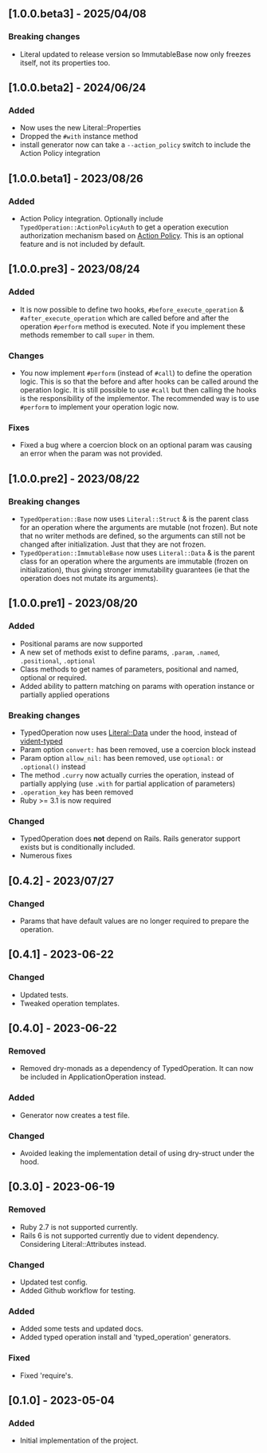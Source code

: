 
## [1.0.0.beta3] - 2025/04/08

### Breaking changes

- Literal updated to release version so ImmutableBase now only freezes itself, not its properties too.

## [1.0.0.beta2] - 2024/06/24

### Added

- Now uses the new Literal::Properties
- Dropped the `#with` instance method
- install generator now can take a `--action_policy` switch to include the Action Policy integration

## [1.0.0.beta1] - 2023/08/26

### Added

- Action Policy integration. Optionally include `TypedOperation::ActionPolicyAuth` to get a operation execution authorization mechanism
  based on [Action Policy](https://actionpolicy.evilmartians.io/). This is an optional feature and is not included by default.

## [1.0.0.pre3] - 2023/08/24

### Added

- It is now possible to define two hooks, `#before_execute_operation` & `#after_execute_operation` which are called before and after the operation `#perform` method is executed. Note if you
  implement these methods remember to call `super` in them.

### Changes

- You now implement `#perform` (instead of `#call`) to define the operation logic. This is so that the before and after hooks can be called around the operation logic. It is still possible to
  use `#call` but then calling the hooks is the responsibility of the implementor. The recommended way is to use `#perform` to implement your operation logic now.

### Fixes

- Fixed a bug where a coercion block on an optional param was causing an error when the param was not provided.

## [1.0.0.pre2] - 2023/08/22

### Breaking changes

- `TypedOperation::Base` now uses `Literal::Struct` & is the parent class for an operation where the arguments are mutable (not frozen). But note that 
  no writer methods are defined, so the arguments can still not be changed after initialization. Just that they are not frozen. 
- `TypedOperation::ImmutableBase` now uses `Literal::Data` & is the parent class for an operation where the arguments are immutable (frozen on initialization), 
  thus giving stronger immutability guarantees (ie that the operation does not mutate its arguments).

## [1.0.0.pre1] - 2023/08/20

### Added

- Positional params are now supported
- A new set of methods exist to define params, `.param`, `.named`, `.positional`, `.optional`
- Class methods to get names of parameters, positional and named, optional or required.
- Added ability to pattern matching on params with operation instance or partially applied operations

### Breaking changes

- TypedOperation now uses [Literal::Data](https://github.com/joeldrapper/literal) under the hood, instead of [vident-typed](https://github.com/stevegeek/vident-typed)
- Param option `convert:` has been removed, use a coercion block instead
- Param option `allow_nil:` has been removed, use `optional:` or `.optional()` instead
- The method `.curry` now actually curries the operation, instead of partially applying (use `.with` for partial application of parameters)
- `.operation_key` has been removed
- Ruby >= 3.1 is now required

### Changed

- TypedOperation does **not** depend on Rails. Rails generator support exists but is conditionally included.
- Numerous fixes

## [0.4.2] - 2023/07/27

### Changed

- Params that have default values are no longer required to prepare the operation.

## [0.4.1] - 2023-06-22

### Changed

- Updated tests.
- Tweaked operation templates.

## [0.4.0] - 2023-06-22

### Removed

- Removed dry-monads as a dependency of TypedOperation. It can now be included in ApplicationOperation instead.

### Added

- Generator now creates a test file.

### Changed

- Avoided leaking the implementation detail of using dry-struct under the hood.

## [0.3.0] - 2023-06-19

### Removed

- Ruby 2.7 is not supported currently.
- Rails 6 is not supported currently due to vident dependency. Considering Literal::Attributes instead.

### Changed

- Updated test config.
- Added Github workflow for testing.

### Added

- Added some tests and updated docs.
- Added typed operation install and 'typed_operation' generators.

### Fixed

- Fixed 'require's.

## [0.1.0] - 2023-05-04

### Added

- Initial implementation of the project.
